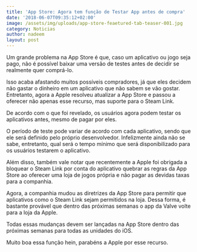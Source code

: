 ```yaml
---
title: 'App Store: Agora tem função de Testar App antes de compra'
date: '2018-06-07T09:35:12+02:00'
image: /assets/img/uploads/app-store-feaetured-tab-teaser-001.jpg
category: Noticias
author: nadeem
layout: post
---
```

Um grande problema na App Store é que, caso um aplicativo ou jogo seja pago, não é possível baixar uma versão de testes antes de decidir se realmente quer comprá-lo.

Isso acaba afastando muitos possíveis compradores, já que eles decidem não gastar o dinheiro em um aplicativo que não sabem se vão gostar. Entretanto, agora a Apple resolveu atualizar a App Store e passou a oferecer não apenas esse recurso, mas suporte para o Steam Link.

De acordo com o que foi revelado, os usuários agora podem testar os aplicativos antes, mesmo de pagar por eles.

O período de teste pode variar de acordo com cada aplicativo, sendo que ele será definido pelo próprio desenvolvedor. Infelizmente ainda não se sabe, entretanto, qual será o tempo mínimo que será disponibilizado para os usuários testarem o aplicativo.

Além disso, também vale notar que recentemente a Apple foi obrigada a bloquear o Steam Link por conta do aplicativo quebrar as regras da App Store ao oferecer uma loja de jogos própria e não pagar as devidas taxas para a companhia.

Agora, a companhia mudou as diretrizes da App Store para permitir que aplicativos como o Steam Link sejam permitidos na loja. Dessa forma, é bastante provável que dentro das próximas semanas o app da Valve volte para a loja da Apple.

Todas essas mudanças devem ser lançadas na App Store dentro das próximas semanas para todas as unidades do iOS.

Muito boa essa função hein, parabéns a Apple por esse recurso.
